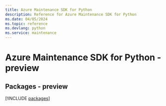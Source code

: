 ```yaml
---
title: Azure Maintenance SDK for Python
description: Reference for Azure Maintenance SDK for Python
ms.date: 04/05/2024
ms.topic: reference
ms.devlang: python
ms.service: maintenance
---
```

# Azure Maintenance SDK for Python - preview
## Packages - preview
[!INCLUDE [packages](maintenance-index.md)]